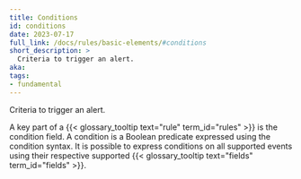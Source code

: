 ```yaml
---
title: Conditions
id: conditions
date: 2023-07-17
full_link: /docs/rules/basic-elements/#conditions
short_description: >
  Criteria to trigger an alert.
aka:
tags:
- fundamental
---
```

Criteria to trigger an alert.

<!--more-->
A key part of a {{< glossary_tooltip text="rule" term_id="rules" >}} is the condition field. A condition is a Boolean predicate expressed using the condition syntax. It is possible to express conditions on all supported events using their respective supported {{< glossary_tooltip text="fields" term_id="fields" >}}.
